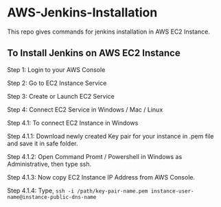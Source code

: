 # AWS-Jenkins-Installation
This repo gives commands for jenkins installation in AWS EC2 Instance.

## To Install Jenkins on AWS EC2 Instance

Step 1: Login to your AWS Console

Step 2: Go to EC2 Instance Service

Step 3: Create or Launch EC2 Service

Step 4: Connect EC2 Service in Windows / Mac / Linux

Step 4.1: To connect EC2 Instance in Windows

Step 4.1.1: Download newly created Key pair for your instance in .pem file and save it in safe folder. 

Step 4.1.2: Open Command Promt / Powershell in Windows as Administrative, then type ssh.

Step 4.1.3: Now copy EC2 Instance IP Address from AWS Console.

Step 4.1.4: Type, ``` ssh -i /path/key-pair-name.pem instance-user-name@instance-public-dns-name ```
